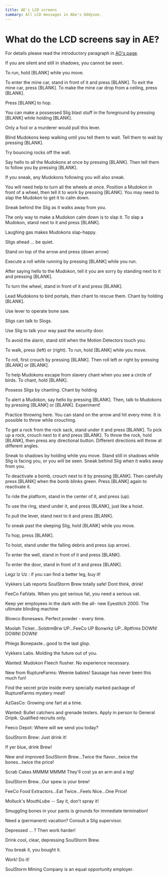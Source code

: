 ```yaml
---
title: AE's LCD screens
summary: All LCD messages in Abe's Oddysee.
---
```


<link rel="stylesheet" href="./screen.css">

# What do the LCD screens say in AE?

For details please read the introductory paragraph in [AO's page](/lcd_ao.html).

<p class="lcd">If you are silent and still in shadows, you cannot be seen.</p>
<p class="lcd">To run, hold [BLANK] while you move.</p>
<p class="lcd">To enter the mine car, stand in front of it and press [BLANK]. To exit the mine car, press [BLANK]. To make the mine car drop from a ceiling, press [BLANK].</p>
<p class="lcd">Press [BLANK] to hop.</p>
<p class="lcd">You can make a possessed Slig blast stuff in the foreground by pressing [BLANK] while holding [BLANK].</p>
<p class="lcd red">Only a fool or a murderer would pull this lever.</p>
<p class="lcd">Blind Mudokons keep walking until you tell them to wait. Tell them to wait by pressing [BLANK].</p>
<p class="lcd">Try bouncing rocks off the wall.</p>
<p class="lcd">Say hello to all the Mudokons at once by pressing [BLANK]. Then tell them to follow you by pressing [BLANK].</p>
<p class="lcd">If you sneak, any Mudokons following you will also sneak.</p>
<p class="lcd">You will need help to turn all the wheels at once. Position a Mudokon in front of a wheel, then tell it to work by pressing [BLANK]. You may need to slap the Mudokon to get it to calm down.</p>
<p class="lcd">Sneak behind the Slig as it walks away from you.</p>
<p class="lcd">The only way to make a Mudokon calm down is to slap it. To slap a Mudokon, stand next to it and press [BLANK].</p>
<p class="lcd red">Laughing gas makes Mudokons slap-happy.</p>
<p class="lcd red">Sligs ahead ... be quiet.</p>
<p class="lcd">Stand on top of the arrow and press (down arrow)</p>
<p class="lcd">Execute a roll while running by pressing [BLANK] while you run.</p>
<p class="lcd">After saying hello to the Mudokon, tell it you are sorry by standing next to it and pressing [BLANK].</p>
<p class="lcd">To turn the wheel, stand in front of it and press [BLANK].</p>
<p class="lcd">Lead Mudokons to bird portals, then chant to rescue them. Chant by holding [BLANK].</p>
<p class="lcd">Use lever to operate bone saw.</p>
<p class="lcd">Sligs can talk to Slogs.</p>
<p class="lcd">Use Slig to talk your way past the security door.</p>
<p class="lcd">To avoid the alarm, stand still when the Motion Detectors touch you.</p>
<p class="lcd">To walk, press (left) or (right). To run, hold [BLANK] while you move.</p>
<p class="lcd">To roll, first crouch by pressing [BLANK]. Then roll left or right by pressing [BLANK] or [BLANK].</p>
<p class="lcd">To help Mudokons escape from slavery chant when you see a circle of birds. To chant, hold [BLANK].</p>
<p class="lcd">Possess Sligs by chanting. Chant by holding</p>
<p class="lcd">To alert a Mudokon, say hello by pressing [BLANK]. Then, talk to Mudokons by pressing [BLANK] or [BLANK]. Experiment!</p>
<p class="lcd">Practice throwing here. You can stand on the arrow and hit every mine. It is possible to throw while crouching.</p>
<p class="lcd">To get a rock from the rock sack, stand under it and press [BLANK]. To pick up a rock, crouch next to it and press [BLANK]. To throw the rock, hold [BLANK], then press any directional button. Different directions will throw at different angles.</p>
<p class="lcd">Sneak to shadows by holding while you move. Stand still in shadows while Slig is facing you, or you will be seen. Sneak behind Slig when it walks away from you.</p>
<p class="lcd">To deactivate a bomb, crouch next to it by pressing [BLANK]. Then carefully press [BLANK] when the bomb blinks green. Press [BLANK] again to reactivate it.</p>
<p class="lcd">To ride the platform, stand in the center of it, and press (up).</p>
<p class="lcd">To use the ring, stand under it, and press [BLANK], just like a hoist.</p>
<p class="lcd">To pull the lever, stand next to it and press [BLANK].</p>
<p class="lcd">To sneak past the sleeping Slig, hold [BLANK] while you move.</p>
<p class="lcd">To hop, press [BLANK].</p>
<p class="lcd">To hoist, stand under the falling debris and press (up arrow).</p>
<p class="lcd">To enter the well, stand in front of it and press [BLANK].</p>
<p class="lcd">To enter the door, stand in front of it and press [BLANK].</p>
<p class="lcd red">Legz Iz Uz : if you can find a better leg, buy it!</p>
<p class="lcd red">Vykkers Lab reports SoulStorm Brew totally safe! Dont think, drink!</p>
<p class="lcd red">FeeCo FatVats. When you got serious fat, you need a serious vat.</p>
<p class="lcd red">Keep yer employees in the dark with the all- new Eyestitch 2000. The ultimate blinding machine</p>
<p class="lcd red">Blowco Bonesaws. Perfect powder - every time.</p>
<p class="lcd red">Moolah Ticker...SolstrmBrw UP...FeeCo UP Bonwrkz UP...Rptfrms DOWN! DOWN! DOWN!</p>
<p class="lcd red">Phlegs Bonepaste...good to the last glop.</p>
<p class="lcd red">Vykkers Labs. Molding the future out of you.</p>
<p class="lcd red">Wanted: Mudokon Fleech flusher. No experience necessary.</p>
<p class="lcd red">New from RuptureFarms: Weenie babies! Sausage has never been this much fun!</p>
<p class="lcd red">Find the secret prize inside every specially marked package of RuptureFarms mystery meat!</p>
<p class="lcd red">AzGasCo: Growing one fart at a time.</p>
<p class="lcd red">Wanted: Bullet catchers and grenade testers. Apply in person to General Dripik. Qualified recruits only.</p>
<p class="lcd red">Feeco Depot: Where will we send you today?</p>
<p class="lcd red">SoulStorm Brew: Just drink it!</p>
<p class="lcd red">If yer blue, drink Brew!</p>
<p class="lcd red">New and improved SoulStorm Brew...Twice the flavor...twice the bones...twice the price!</p>
<p class="lcd red">Scrab Cakes MMMM MMMM They'll cost ya an arm and a leg!</p>
<p class="lcd red">SoulStorm Brew...Our spew is your brew!</p>
<p class="lcd red">FeeCo Food Extractors...Eat Twice...Feels Nice...One Price!</p>
<p class="lcd red">Molluck's MouthLube -- Say it, don't spray it!</p>
<p class="lcd red">Smuggling bones in your pants is grounds for immediate termination!</p>
<p class="lcd red">Need a (permanent) vacation? Consult a Slig supervisor.</p>
<p class="lcd red">Depressed ... ? Then work harder!</p>
<p class="lcd red">Drink cool, clear, depressing SoulStorm Brew.</p>
<p class="lcd red">You break it, you bought it.</p>
<p class="lcd red">Work! Do it!</p>
<p class="lcd red">SoulStorm Mining Company is an equal opportunity employer.</p>
